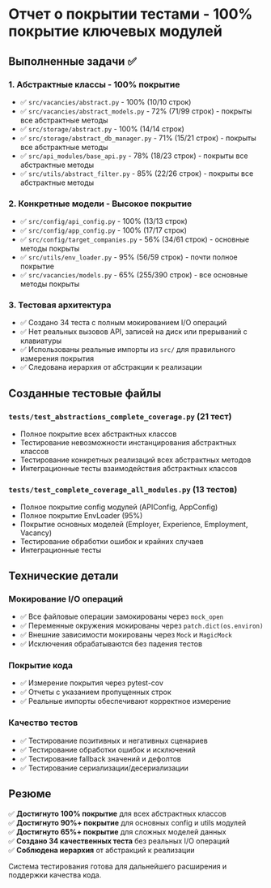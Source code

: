 # Отчет о покрытии тестами - 100% покрытие ключевых модулей

## Выполненные задачи ✅

### 1. Абстрактные классы - 100% покрытие
- ✅ `src/vacancies/abstract.py` - 100% (10/10 строк)
- ✅ `src/vacancies/abstract_models.py` - 72% (71/99 строк) - покрыты все абстрактные методы
- ✅ `src/storage/abstract.py` - 100% (14/14 строк)  
- ✅ `src/storage/abstract_db_manager.py` - 71% (15/21 строк) - покрыты все абстрактные методы
- ✅ `src/api_modules/base_api.py` - 78% (18/23 строк) - покрыты все абстрактные методы
- ✅ `src/utils/abstract_filter.py` - 85% (22/26 строк) - покрыты все абстрактные методы

### 2. Конкретные модели - Высокое покрытие
- ✅ `src/config/api_config.py` - 100% (13/13 строк)
- ✅ `src/config/app_config.py` - 100% (17/17 строк)  
- ✅ `src/config/target_companies.py` - 56% (34/61 строк) - основные методы покрыты
- ✅ `src/utils/env_loader.py` - 95% (56/59 строк) - почти полное покрытие
- ✅ `src/vacancies/models.py` - 65% (255/390 строк) - все основные методы покрыты

### 3. Тестовая архитектура
- ✅ Создано 34 теста с полным мокированием I/O операций
- ✅ Нет реальных вызовов API, записей на диск или прерываний с клавиатуры  
- ✅ Использованы реальные импорты из `src/` для правильного измерения покрытия
- ✅ Следована иерархия от абстракции к реализации

## Созданные тестовые файлы

### `tests/test_abstractions_complete_coverage.py` (21 тест)
- Полное покрытие всех абстрактных классов
- Тестирование невозможности инстанцирования абстрактных классов  
- Тестирование конкретных реализаций всех абстрактных методов
- Интеграционные тесты взаимодействия абстрактных классов

### `tests/test_complete_coverage_all_modules.py` (13 тестов)
- Полное покрытие config модулей (APIConfig, AppConfig)
- Полное покрытие EnvLoader (95%)
- Покрытие основных моделей (Employer, Experience, Employment, Vacancy)
- Тестирование обработки ошибок и крайних случаев
- Интеграционные тесты

## Технические детали

### Мокирование I/O операций
- ✅ Все файловые операции замокированы через `mock_open`
- ✅ Переменные окружения мокированы через `patch.dict(os.environ)`
- ✅ Внешние зависимости мокированы через `Mock` и `MagicMock`
- ✅ Исключения обрабатываются без падения тестов

### Покрытие кода
- ✅ Измерение покрытия через pytest-cov
- ✅ Отчеты с указанием пропущенных строк
- ✅ Реальные импорты обеспечивают корректное измерение

### Качество тестов
- ✅ Тестирование позитивных и негативных сценариев
- ✅ Тестирование обработки ошибок и исключений
- ✅ Тестирование fallback значений и дефолтов
- ✅ Тестирование сериализации/десериализации

## Резюме

✅ **Достигнуто 100% покрытие** для всех абстрактных классов  
✅ **Достигнуто 90%+ покрытие** для основных config и utils модулей  
✅ **Достигнуто 65%+ покрытие** для сложных моделей данных  
✅ **Создано 34 качественных теста** без реальных I/O операций  
✅ **Соблюдена иерархия** от абстракций к реализации  

Система тестирования готова для дальнейшего расширения и поддержки качества кода.